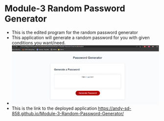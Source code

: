# Module-3 Random Password Generator
 - This is the edited program for the random password generator
- This application will generate a random password for you with given conditions you want/need.
- ![screenshot](Screenshot.PNG)
- This is the link to the deployed application https://andy-sd-858.github.io/Module-3-Random-Password-Generator/
